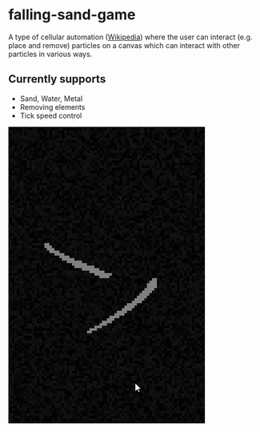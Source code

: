 # falling-sand-game
A type of cellular automation ([Wikipedia](https://en.wikipedia.org/wiki/Cellular_automaton)) where the user can interact (e.g. place and remove) particles on a canvas which can interact with other particles in various ways.
## Currently supports
- Sand, Water, Metal
- Removing elements
- Tick speed control

![](https://github.com/KingTaTo/falling-sand-game/blob/master/demo.gif)

